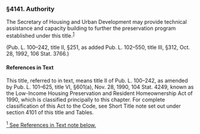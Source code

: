 ### §4141. Authority ###

The Secretary of Housing and Urban Development may provide technical assistance and capacity building to further the preservation program established under this title.<sup><a href="#4141_1_target" name="4141_1">1</a></sup>

(Pub. L. 100–242, title II, §251, as added Pub. L. 102–550, title III, §312, Oct. 28, 1992, 106 Stat. 3766.)

#### References in Text ####

This title, referred to in text, means title II of Pub. L. 100–242, as amended by Pub. L. 101–625, title VI, §601(a), Nov. 28, 1990, 104 Stat. 4249, known as the Low-Income Housing Preservation and Resident Homeownership Act of 1990, which is classified principally to this chapter. For complete classification of this Act to the Code, see Short Title note set out under section 4101 of this title and Tables.

[<sup>1</sup> See References in Text note below.](#4141_1)